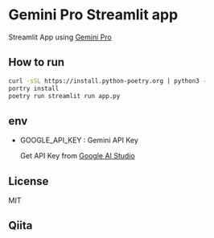 # Gemini Pro Streamlit app

Streamlit App using [Gemini Pro](https://ai.google.dev/)

## How to run

```bash
curl -sSL https://install.python-poetry.org | python3 -
portry install
poetry run streamlit run app.py
```

## env

- GOOGLE_API_KEY : Gemini API Key

  Get API Key from [Google AI Studio](https://makersuite.google.com/)

## License

MIT

## Qiita
